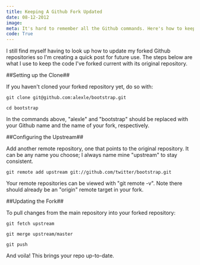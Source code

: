 ```yaml
---
title: Keeping A Github Fork Updated
date: 08-12-2012
image:
meta: It's hard to remember all the Github commands. Here's how to keep your Gibhub Fork updated.
code: True
---
```


I still find myself having to look up how to update my forked Github repositories so I'm creating a quick post for future use. The steps below are what I use to keep the code I've forked current with its original repository.

##Setting up the Clone##

If you haven't cloned your forked repository yet, do so with:

<pre><code class=python>git clone git@github.com:alexle/bootstrap.git</code></pre>

<pre><code class=python>cd bootstrap</code></pre>

In the commands above, "alexle" and "bootstrap" should be replaced with your Github name and the name of your fork, respectively.

##Configuring the Upstream##

Add another remote repository, one that points to the original repository. It can be any name you choose; I always name mine "upstream" to stay consistent.

<pre><code class=python>git remote add upstream git://github.com/twitter/bootstrap.git</code></pre>

Your remote repositories can be viewed with "git remote -v". Note there should already be an "origin" remote target in your fork.

##Updating the Fork##

To pull changes from the main repository into your forked repository:

<pre><code class=python>git fetch upstream</code></pre>

<pre><code class=python>git merge upstream/master</code></pre>

<pre><code class=python>git push</code></pre>

And voila! This brings your repo up-to-date.
